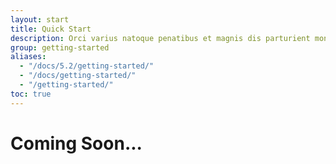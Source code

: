```yaml
---
layout: start
title: Quick Start
description: Orci varius natoque penatibus et magnis dis parturient montes, nascetur ridiculus mus. Sed efficitur faucibus leo, sed porttitor ante viverra quis ed nec quam vulputate.
group: getting-started
aliases:
  - "/docs/5.2/getting-started/"
  - "/docs/getting-started/"
  - "/getting-started/"
toc: true
---
```

<div style="
    min-height: calc(100vh - 90px);
">
<div class="bb-colors pb-0">
    <div class="container-xxl bd-gutter">
          <div class="row">
              <div class="col-sm-12 landing-head">
                  <h1>Coming Soon...</h1>
                  <!-- <p class="mt-4 mb-0">Orci varius natoque penatibus et magnis dis parturient montes, nascetur ridiculus mus. Sed efficitur faucibus leo, sed porttitor ante viverra quis ed nec quam vulputate.</p> -->
              </div>
          </div>
    </div>
  </div>
  <!-- <div class="comp-box-sec">
<div class="container-xxl bd-gutter">
            <div class="row">
                <div class="col-sm-12 p-0"> -->

<!-- 1. **Create a new `index.html` file in your project root.** Include the `<meta name="viewport">` tag as well for proper responsive behavior in mobile devices. -->
  
   <!-- ```html -->
   <!-- <!doctype html>
   <html lang="en">
     <head>
       <meta charset="utf-8">
       <meta name="viewport" content="width=device-width, initial-scale=1">
       <title>demo</title>
     </head>
     <body>
       <h1>Hello, world!</h1>
     </body>
   </html> -->
   <!-- ``` -->
<!-- </div>
</div>
</div>
</div> -->
</div>